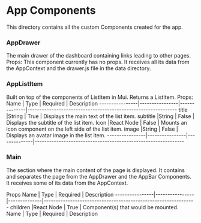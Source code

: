# App Components
This directory contains all the custom Components created for the app.

### AppDrawer
The main drawer of the dashboard containing links leading to other pages.
Props:
This component currently has no props. It receives all its data from the AppContext and the drawer.js file in the 
data directory.


### AppListItem
Built on top of the components of ListItem in Mui. Returns a ListItem.
Props:
Name            | Type           | Required     | Description
----------------|----------------|--------------|--------------------------------------------------------------
title           |String          | True         | Displays the main text of the list item.
subtitle        |String          | False        | Displays the subtitle of the list item.
Icon            |React Node      | False        | Mounts an icon component on the left side of the list item.
image           |String          | False        | Displays an avatar image in the list item.
----------------|----------------|--------------|--------------------------------------------------------------

### Main
The section where the main content of the page is displayed. It contains and separates the page from the AppDrawer
and the AppBar Components. It receives some of its data from the AppContext.

Props
Name            | Type           | Required     | Description
----------------|----------------|--------------|---------------------------------------------------------------
children        |React Node      | True         | Component(s) that would be mounted.    
Name            | Type           | Required     | Description